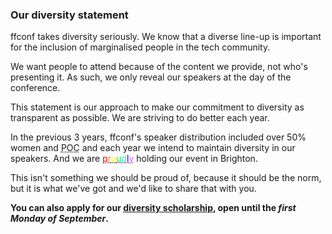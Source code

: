 ### Our diversity statement

ffconf takes diversity seriously. We know that a diverse line-up is important for the inclusion of marginalised people in the tech community.

We want people to attend because of the content we provide, not who's presenting it. As such, we only reveal our speakers at the day of the conference.

This statement is our approach to make our commitment to diversity as transparent as possible. We are striving to do better each year.

In the previous 3 years, ffconf's speaker distribution included over 50% women and <abbr title="people of colour">POC</abbr> and each year we intend to maintain diversity in our speakers. And we are <abbr title="proudly"><span style="color:#f00;">p</span><span style="color:#ff7f00;">r</span><span style="color:#ff0;">o</span><span style="color:#0f0;">u</span><span style="color:#0ff;">d</span><span style="color:#00f;">l</span><span style="color:#E45DFF;">y</span></abbr> holding our event in Brighton.

This isn't something we should be proud of, because it should be the norm, but it is what we've got and we'd like to share that with you.

**You can also apply for our [diversity scholarship](/scholarship), open until the _first Monday of September_.**
